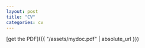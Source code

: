 ```yaml
---
layout: post
title: "CV"
categories: cv
---
```


[get the PDF]({{ "/assets/mydoc.pdf" | absolute_url }})